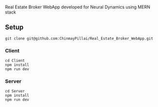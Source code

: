 Real Estate Broker WebApp developed for Neural Dynamics using MERN stack

## Setup

`git clone git@github.com:ChinmayPillai/Real_Estate_Broker_WebApp.git`

### Client 
```
cd Client
npm install
npm run dev
```

### Server
```
cd Server
npm install
npm run dev
```
